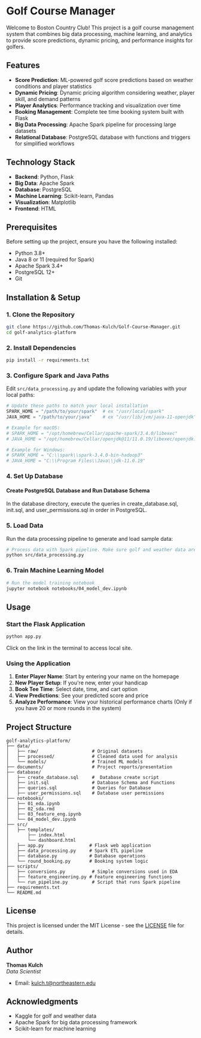 # Golf Course Manager

Welcome to Boston Country Club! This project is a golf course management system that combines big data processing, machine learning, and analytics to provide score predictions, dynamic pricing, and performance insights for golfers.

## Features

- **Score Prediction**: ML-powered golf score predictions based on weather conditions and player statistics
- **Dynamic Pricing**: Dynamic pricing algorithm considering weather, player skill, and demand patterns
- **Player Analytics**: Performance tracking and visualization over time
- **Booking Management**: Complete tee time booking system built with Flask
- **Big Data Processing**: Apache Spark pipeline for processing large datasets
- **Relational Database**: PostgreSQL database with functions and triggers for simplified workflows

## Technology Stack

- **Backend**: Python, Flask
- **Big Data**: Apache Spark
- **Database**: PostgreSQL
- **Machine Learning**: Scikit-learn, Pandas
- **Visualization**: Matplotlib
- **Frontend**: HTML

## Prerequisites

Before setting up the project, ensure you have the following installed:

- Python 3.8+
- Java 8 or 11 (required for Spark)
- Apache Spark 3.4+
- PostgreSQL 12+
- Git

## Installation & Setup

### 1. Clone the Repository

```bash
git clone https://github.com/Thomas-Kulch/Golf-Course-Manager.git
cd golf-analytics-platform
```

### 2. Install Dependencies

```bash
pip install -r requirements.txt
```

### 3. Configure Spark and Java Paths

Edit `src/data_processing.py` and update the following variables with your local paths:

```python
# Update these paths to match your local installation
SPARK_HOME = "/path/to/your/spark"  # ex "/usr/local/spark"
JAVA_HOME = "/path/to/your/java"    # ex "/usr/lib/jvm/java-11-openjdk"

# Example for macOS:
# SPARK_HOME = "/opt/homebrew/Cellar/apache-spark/3.4.0/libexec"
# JAVA_HOME = "/opt/homebrew/Cellar/openjdk@11/11.0.19/libexec/openjdk.jdk/Contents/Home"

# Example for Windows:
# SPARK_HOME = "C:\\spark\\spark-3.4.0-bin-hadoop3"
# JAVA_HOME = "C:\\Program Files\\Java\\jdk-11.0.19"
```

### 4. Set Up Database

#### Create PostgreSQL Database and Run Database Schema

In the database directory, execute the queries in create_database.sql, init.sql, and user_permissions.sql in order in PostgreSQL.

### 5. Load Data

Run the data processing pipeline to generate and load sample data:

```bash
# Process data with Spark pipeline. Make sure golf and weather data are in ../data/raw directory
python src/data_processing.py
```

### 6. Train Machine Learning Model

```bash
# Run the model training notebook
jupyter notebook notebooks/04_model_dev.ipynb
```

## Usage

### Start the Flask Application

```bash
python app.py
```

Click on the link in the terminal to access local site.

### Using the Application

1. **Enter Player Name**: Start by entering your name on the homepage
2. **New Player Setup**: If you're new, enter your handicap
3. **Book Tee Time**: Select date, time, and cart option
4. **View Predictions**: See your predicted score and price
5. **Analyze Performance**: View your historical performance charts (Only if you have 20 or more rounds in the system)

## Project Structure

```
golf-analytics-platform/
├── data/
│   ├── raw/                    # Original datasets
│   ├── processed/              # Cleaned data used for analysis
│   └── models/                 # Trained ML models
├── documents/                  # Project reports/presentation
├── database/
│   ├── create_database.sql     #  Database create script
│   ├── init.sql                # Database Schema and Functions
│   ├── queries.sql             # Queries for Database
│   ├── user_permissions.sql    # Database user permissions
├── notebooks/
│   ├── 01_eda.ipynb
│   ├── 02_sda.rmd
│   ├── 03_feature_eng.ipynb
│   └── 04_model_dev.ipynb
├── src/
│   ├── templates/
│       ├── index.html
│       └── dashboard.html
│   ├── app.py                 # Flask web application
│   ├── data_processing.py     # Spark ETL pipeline
│   ├── database.py            # Database operations
│   └── round_booking.py       # Booking system logic
├── scripts/
│   ├── conversions.py          # Simple conversions used in EDA
│   ├── feature_engineering.py # Feature engineering functions
│   └── run_pipeline.py         # Script that runs Spark pipeline
├── requirements.txt
└── README.md
```

## License

This project is licensed under the MIT License - see the [LICENSE](LICENSE) file for details.

## Author

**Thomas Kulch**  
*Data Scientist*

- Email: kulch.t@northeastern.edu

## Acknowledgments

- Kaggle for golf and weather data
- Apache Spark for big data processing framework
- Scikit-learn for machine learning
